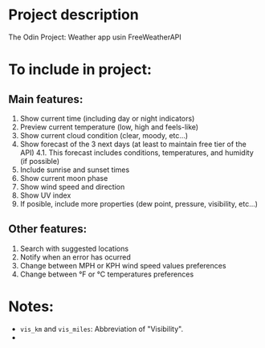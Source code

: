 # Project description
The Odin Project: Weather app usin FreeWeatherAPI

# To include in project:

## Main features: 
1. Show current time (including day or night indicators)
2. Preview current temperature (low, high and feels-like)
3. Show current cloud condition (clear, moody, etc...)
4. Show forecast of the 3 next days (at least to maintain free tier of the API)
4.1. This forecast includes conditions, temperatures, and humidity (if possible)
5. Include sunrise and sunset times
6. Show current moon phase
7. Show wind speed and direction
8. Show UV index
8. If posible, include more properties (dew point, pressure, visibility, etc...)

## Other features:
1. Search with suggested locations
2. Notify when an error has ocurred
3. Change between MPH or KPH wind speed values preferences
4. Change between °F or °C temperatures preferences

# Notes:
- `vis_km` and `vis_miles`: Abbreviation of "Visibility".
- 